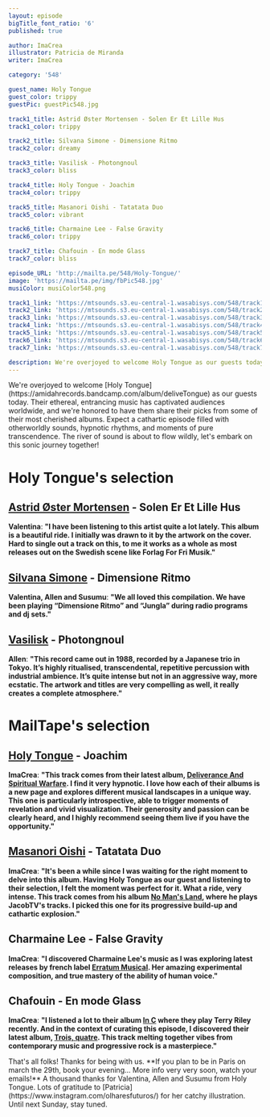 ```yaml
---
layout: episode
bigTitle_font_ratio: '6'
published: true

author: ImaCrea 
illustrator: Patricia de Miranda
writer: ImaCrea

category: '548'

guest_name: Holy Tongue
guest_color: trippy
guestPic: guestPic548.jpg

track1_title: Astrid Øster Mortensen - Solen Er Et Lille Hus
track1_color: trippy

track2_title: Silvana Simone - Dimensione Ritmo
track2_color: dreamy 

track3_title: Vasilisk - Photongnoul
track3_color: bliss

track4_title: Holy Tongue - Joachim
track4_color: trippy 

track5_title: Masanori Oishi - Tatatata Duo
track5_color: vibrant

track6_title: Charmaine Lee - False Gravity
track6_color: trippy 

track7_title: Chafouin - En mode Glass
track7_color: bliss 

episode_URL: 'http://mailta.pe/548/Holy-Tongue/'
image: 'https://mailta.pe/img/fbPic548.jpg'
musiColor: musiColor548.png

track1_link: 'https://mtsounds.s3.eu-central-1.wasabisys.com/548/track1.mp3'
track2_link: 'https://mtsounds.s3.eu-central-1.wasabisys.com/548/track2.mp3'
track3_link: 'https://mtsounds.s3.eu-central-1.wasabisys.com/548/track3.mp3'
track4_link: 'https://mtsounds.s3.eu-central-1.wasabisys.com/548/track4.mp3'
track5_link: 'https://mtsounds.s3.eu-central-1.wasabisys.com/548/track5.mp3'
track6_link: 'https://mtsounds.s3.eu-central-1.wasabisys.com/548/track6.mp3'
track7_link: 'https://mtsounds.s3.eu-central-1.wasabisys.com/548/track7.mp3'

description: We're overjoyed to welcome Holy Tongue as our guests today. Their ethereal, entrancing music has captivated audiences worldwide, and we're honored to have them share their picks from some of their most cherished albums. Expect a cathartic episode filled with otherworldly sounds, hypnotic rhythms, and moments of pure transcendence. The river of sound is about to flow wildly, let's embark on this sonic journey together!
---
```

<p id="introduction">
We're overjoyed to welcome [Holy Tongue](https://amidahrecords.bandcamp.com/album/deliveTongue) as our guests 
today. Their ethereal, entrancing music has captivated audiences worldwide, and we're honored to have them share their picks from some of their most cherished albums. Expect a cathartic episode filled with otherworldly sounds, hypnotic rhythms, and moments of pure transcendence. The river of sound is about to flow wildly, let's embark on this sonic journey together!
</p>

# Holy Tongue's selection

## [Astrid Øster Mortensen](https://astridostermortensen.bandcamp.com/album/gro-mig-en-blomst) - Solen Er Et Lille Hus

**Valentina**: **"**I have been listening to this artist quite a lot lately. This album is a beautiful ride. I initially was drawn to it by the artwork on the cover. Hard to single out a track on this, to me it works as a whole as most releases out on the Swedish scene like Forlag For Fri Musik.**"**

## [Silvana Simone](https://ultimotango.bandcamp.com/album/ritmiche-italiane) - Dimensione Ritmo

**Valentina, Allen and Susumu**: **"**We all loved this compilation. We have been playing “Dimensione Ritmo” and “Jungla” during radio programs and dj sets.**"**

## [Vasilisk](https://steinklangindustries.bandcamp.com/album/sk78-vasilisk-mkwaju-2014) - Photongnoul

**Allen**: **"**This record came out in 1988, recorded by a Japanese trio in Tokyo. It’s highly ritualised, transcendental, repetitive percussion with industrial ambience. It’s quite intense but not in an aggressive way, more ecstatic. The artwork and titles are very compelling as well, it really creates a complete atmosphere.**"**

# MailTape's selection

## [Holy Tongue](https://amidahrecords.bandcamp.com/album/deliveTongue) - Joachim

**ImaCrea**: **"**This track comes from their latest album, [Deliverance And Spiritual Warfare](https://amidahrecords.bandcamp.com/album/delivWarfare). I find it very hypnotic. I love how each of their albums is a new page and explores different musical landscapes in a unique way. This one is particularly introspective, able to trigger moments of revelation and vivid visualization. Their generosity and passion can be clearly heard, and I highly recommend seeing them live if you have the opportunity.**"**

## [Masanori Oishi](http://www.m-oishi.com) - Tatatata Duo

**ImaCrea**: **"**It's been a while since I was waiting for the right moment to delve into this album. Having Holy Tongue as our guest and listening to their selection, I felt the moment was perfect for it. What a ride, very intense. This track comes from his album [No Man's 
Land](https://tower.jp/item/3879763/NO-MAN'S-LAND-MasanLand), where he plays JacobTV's tracks. I picked this one for its progressive build-up and cathartic explosion.**"**

## Charmaine Lee - False Gravity

**ImaCrea**: **"**I discovered Charmaine Lee's music as I was exploring latest releases by french label [Erratum Musical](https://erratum.bandcamp.com/). Her amazing experimental composition, and true mastery of the ability of human voice.**"**

## Chafouin - En mode Glass

**ImaCrea**: **"**I listened a lot to their album [In C](https://chafouin.bandcamp.com/album/in-c-3) where they play Terry Riley recently. And in the context of curating this episode, I discovered their latest album, [Trois, quatre](https://chafouin.bandcamp.com/album/trois-quatre). This track melting together vibes from contemporary music and progressive rock is a masterpiece.**"**

<p id="outroduction">That's all folks! Thanks for being with us. **If you plan to be in Paris on march the 29th, book your evening... More info very very soon, watch your emails!** A thousand thanks for Valentina, Allen and Susumu from Holy Tongue. Lots of gratitude to [Patricia](https://www.instagram.com/olharesfuturos/) for her catchy illustration. Until next Sunday, stay tuned.</p>
